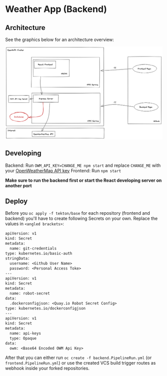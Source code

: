 # Weather App (Backend)

## Architecture

See the graphics below for an architecture overview:

![Architecture Overview](docs/img/architecture.png)

## Developing

Backend: Run `OWM_API_KEY=CHANGE_ME npm start` and replace `CHANGE_ME` with your [OpenWeatherMap API key](https://openweathermap.org/api)
Frontend: Run `npm start`

**Make sure to run the backend first or start the React developing server on another port**

## Deploy

Before you `oc apply -f tekton/base` for each repository (frontend and backend) you'll have to create following Secrets on your own.
Replace the values in `<angled brackets>`:

```
apiVersion: v1
kind: Secret
metadata:
  name: git-credentials
type: kubernetes.io/basic-auth
stringData:
  username: <Github User Name>
  password: <Personal Access Toke>
---
apiVersion: v1
kind: Secret
metadata:
  name: robot-secret
data:
  .dockerconfigjson: <Quay.io Robot Secret Config>
type: kubernetes.io/dockerconfigjson
---
apiVersion: v1
kind: Secret
metadata:
  name: api-keys
  type: Opaque
data:
  owm: <Base64 Encoded OWM Api Key>
```

After that you can either run `oc create -f backend.PipelineRun.yml` (or `frontend.PipelineRun.yml`)
or use the created VCS build trigger routes as webhook inside your forked repositories.
